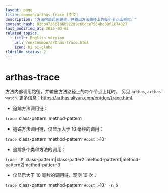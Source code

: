 ```yaml
---
layout: page
title: common/arthas-trace (中文)
description: "方法内部调用路径，并输出方法路径上的每个节点上耗时。"
content_hash: 02cb47386186b922d9c66dce7554bc58f1674827
last_modified_at: 2025-03-02
related_topics:
  - title: English version
    url: /en/common/arthas-trace.html
    icon: bi bi-globe
tldri18n_status: 2
---
```

# arthas-trace

方法内部调用路径，并输出方法路径上的每个节点上耗时。
另见 `arthas`, `arthas-watch`.
更多信息：<https://arthas.aliyun.com/en/doc/trace.html>.

- 追踪方法调用链：

`trace `<span class="tldr-var badge badge-pill bg-dark-lm bg-white-dm text-white-lm text-dark-dm font-weight-bold">class-pattern</span>` `<span class="tldr-var badge badge-pill bg-dark-lm bg-white-dm text-white-lm text-dark-dm font-weight-bold">method-pattern</span>

- 追踪方法调用链，仅显示大于 10 毫秒的调用：

`trace `<span class="tldr-var badge badge-pill bg-dark-lm bg-white-dm text-white-lm text-dark-dm font-weight-bold">class-pattern</span>` `<span class="tldr-var badge badge-pill bg-dark-lm bg-white-dm text-white-lm text-dark-dm font-weight-bold">method-pattern</span>` '#cost > `<span class="tldr-var badge badge-pill bg-dark-lm bg-white-dm text-white-lm text-dark-dm font-weight-bold">10</span>`'`

- 追踪多个类和方法的调用：

`trace -E `<span class="tldr-var badge badge-pill bg-dark-lm bg-white-dm text-white-lm text-dark-dm font-weight-bold">class-pattern1|class-patter2</span>` `<span class="tldr-var badge badge-pill bg-dark-lm bg-white-dm text-white-lm text-dark-dm font-weight-bold">method-pattern1|method-pattern2|method-pattern3</span>

- 仅显示大于 10 毫秒的调用链，观测 10 次：

`trace `<span class="tldr-var badge badge-pill bg-dark-lm bg-white-dm text-white-lm text-dark-dm font-weight-bold">class-pattern</span>` `<span class="tldr-var badge badge-pill bg-dark-lm bg-white-dm text-white-lm text-dark-dm font-weight-bold">method-pattern</span>` '#cost > `<span class="tldr-var badge badge-pill bg-dark-lm bg-white-dm text-white-lm text-dark-dm font-weight-bold">10</span>`' -n 5`
